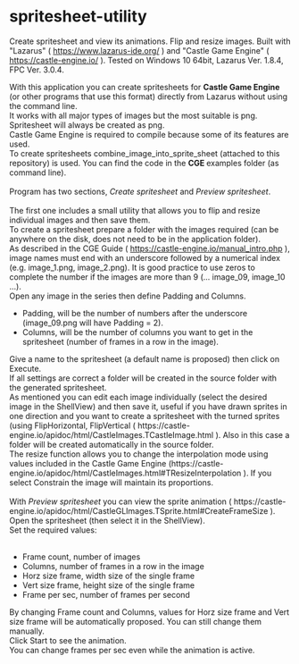 # spritesheet-utility
Create spritesheet and view its animations. Flip and resize images. Built with "Lazarus" ( https://www.lazarus-ide.org/ ) and "Castle Game Engine" ( https://castle-engine.io/ ).
Tested on Windows 10 64bit, Lazarus Ver. 1.8.4, FPC Ver. 3.0.4.

With this application you can create spritesheets for <strong>Castle Game Engine</strong> (or other programs that use this format) directly from Lazarus without using the command line.<br />
It works with all major types of images but the most suitable is png. Spritesheet will always be created as png.<br />
Castle Game Engine is required to compile because some of its features are used.<br />
To create spritesheets combine_image_into_sprite_sheet (attached to this repository) is used. You can find the code in the <strong>CGE </strong> examples folder (as command line).<br />
<br />
Program has two sections, <em>Create spritesheet</em> and <em>Preview spritesheet</em>.<br />
<br />
The first one includes a small utility that allows you to flip and resize individual images and then save them.<br />
To create a spritesheet prepare a folder with the images required (can be anywhere on the disk, does not need to be in the application folder).<br />
As described in the CGE Guide ( https://castle-engine.io/manual_intro.php ), image names must end with an underscore followed by a numerical index (e.g. image_1.png, image_2.png). It is good practice to use zeros to complete the number if the images are more than 9 (... image_09, image_10 ...).<br />
Open any image in the series then define Padding and Columns.
<ul>
<li>Padding, will be the number of numbers after the underscore (image_09.png will have Padding = 2).</li>
<li>Columns, will be the number of columns you want to get in the spritesheet (number of frames in a row in the image).</li>
</ul>  
Give a name to the spritesheet (a default name is proposed) then click on Execute.<br />
If all settings are correct a folder will be created in the source folder with the generated spritesheet.<br />
As mentioned you can edit each image individually (select the desired image in the ShellView) and then save it, useful if you have drawn sprites in one direction and you want to create a spritesheet with the turned sprites (using FlipHorizontal, FlipVertical ( https://castle-engine.io/apidoc/html/CastleImages.TCastleImage.html ). Also in this case a folder will be created automatically in the source folder.<br />
The resize function allows you to change the interpolation mode using values included in the Castle Game Engine (https://castle-engine.io/apidoc/html/CastleImages.html#TResizeInterpolation ). If you select Constrain the image will maintain its proportions.<br />
<br />
With <em>Preview spritesheet</em> you can view the sprite animation ( https://castle-engine.io/apidoc/html/CastleGLImages.TSprite.html#CreateFrameSize ).<br />
Open the spritesheet (then select it in the ShellView).<br />
Set the required values:<br />
<br />
<ul>  
<li>Frame count, number of images</li>
<li>Columns, number of frames in a row in the image</li>
<li>Horz size frame, width size of the single frame</li>
<li>Vert size frame, height size of the single frame</li>
<li>Frame per sec, number of frames per second</li>
</ul>
By changing Frame count and Columns, values for Horz size frame and Vert size frame will be automatically proposed. You can still change them manually.<br />
Click Start to see the animation.<br />
You can change frames per sec even while the animation is active.<br />
<br />
